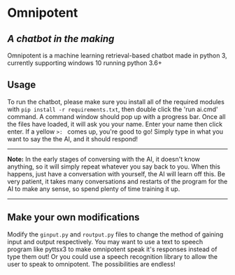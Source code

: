 # Omnipotent
*A chatbot in the making*
---------------------------
Omnipotent is a machine learning retrieval-based chatbot made in python 3, currently supporting windows 10 running python 3.6+

Usage
-----------------------------
To run the chatbot, please make sure you install all of the required modules with `pip install -r requirements.txt`, then double click the 'run ai.cmd' command. A command window should pop up with a progress bar. Once all the files have loaded, it will ask you your name. Enter your name then click enter. If a yellow `>: ` comes up, you're good to go! Simply type in what you want to say the the AI, and it should respond!

------------------------------
**Note:**
In the early stages of conversing with the AI, it doesn't know anything, so it will simply repeat whatever you say back to you. When this happens, just have a conversation with yourself, the AI will learn off this. Be very patient, it takes many conversations and restarts of the program for the AI to make any sense, so spend plenty of time training it up.

------------------------------
## Make your own modifications
Modify the `ginput.py` and `routput.py` files to change the method of gaining input and output respectively. You may want to use a text to speech program like pyttsx3 to make omnipotent speak it's responses instead of type them out! Or you could use a speech recognition library to allow the user to speak to omnipotent. The possibilities are endless!
